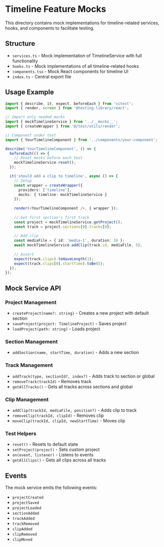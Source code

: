 # Timeline Feature Mocks

This directory contains mock implementations for timeline-related services, hooks, and components to facilitate testing.

## Structure

- `services.ts` - Mock implementation of TimelineService with full functionality
- `hooks.ts` - Mock implementations of all timeline-related hooks
- `components.tsx` - Mock React components for timeline UI
- `index.ts` - Central export file

## Usage Example

```typescript
import { describe, it, expect, beforeEach } from 'vitest';
import { render, screen } from '@testing-library/react';

// Import only needed mocks
import { mockTimelineService } from '../__mocks__';
import { createWrapper } from '@/test/utils/render';

// Component under test
import { YourTimelineComponent } from '../components/your-component';

describe('YourTimelineComponent', () => {
  beforeEach(() => {
    // Reset mocks before each test
    mockTimelineService.reset();
  });

  it('should add a clip to timeline', async () => {
    // Setup
    const wrapper = createWrapper({
      providers: ['timeline'],
      mocks: { timeline: mockTimelineService }
    });
    
    render(<YourTimelineComponent />, { wrapper });
    
    // Get first section's first track
    const project = mockTimelineService.getProject();
    const track = project.sections[0].tracks[0];
    
    // Add clip
    const mediaFile = { id: 'media-1', duration: 10 };
    await mockTimelineService.addClip(track.id, mediaFile, 5);
    
    // Assert
    expect(track.clips).toHaveLength(1);
    expect(track.clips[0].startTime).toBe(5);
  });
});
```

## Mock Service API

### Project Management
- `createProject(name?: string)` - Creates a new project with default section
- `saveProject(project: TimelineProject)` - Saves project
- `loadProject(path: string)` - Loads project

### Section Management
- `addSection(name, startTime, duration)` - Adds a new section

### Track Management
- `addTrack(type, sectionId?, index?)` - Adds track to section or global
- `removeTrack(trackId)` - Removes track
- `getAllTracks()` - Gets all tracks across sections and global

### Clip Management
- `addClip(trackId, mediaFile, position?)` - Adds clip to track
- `removeClip(trackId, clipId)` - Removes clip
- `moveClip(trackId, clipId, newStartTime)` - Moves clip

### Test Helpers
- `reset()` - Resets to default state
- `setProject(project)` - Sets custom project
- `on(event, listener)` - Listens to events
- `getAllClips()` - Gets all clips across all tracks

## Events

The mock service emits the following events:
- `projectCreated`
- `projectSaved`
- `projectLoaded`
- `sectionAdded`
- `trackAdded`
- `trackRemoved`
- `clipAdded`
- `clipRemoved`
- `clipMoved`